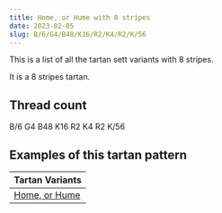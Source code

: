 ```yaml
---
title: Home, or Hume with 8 stripes
date: 2023-02-05
slug: B/6/G4/B48/K16/R2/K4/R2/K/56
---
```

This is a list of all the tartan sett variants with 8 stripes.

It is a 8 stripes tartan.


## Thread count
B/6 G4 B48 K16 R2 K4 R2 K/56

## Examples of this tartan pattern

| Tartan Variants |
|---------------|
| [Home, or Hume](/variants/b/6/g4/b48/k16/r2/k4/r2/k/56-b304080-g008000-k000000-rc00000)||
